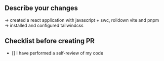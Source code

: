 ## Describe your changes
-> created a react application with javascript + swc, rolldown vite and pnpm
-> installed and configured tailwindcss

## Checklist before creating PR
- [] I have performed a self-review of my code

